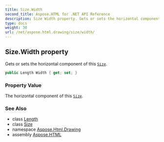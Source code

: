 ```yaml
---
title: Size.Width
second_title: Aspose.HTML for .NET API Reference
description: Size Width property. Gets or sets the horizontal component of this Size
type: docs
weight: 30
url: /net/aspose.html.drawing/size/width/
---
```

## Size.Width property

Gets or sets the horizontal component of this [`Size`](../).

```csharp
public Length Width { get; set; }
```

### Property Value

The horizontal component of this [`Size`](../).

### See Also

* class [Length](../../length/)
* class [Size](../)
* namespace [Aspose.Html.Drawing](../../../aspose.html.drawing/)
* assembly [Aspose.HTML](../../../)
